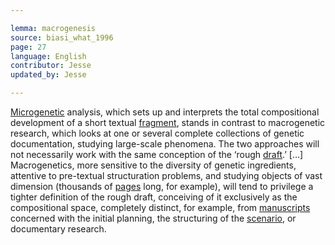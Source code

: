 ```yaml
---

lemma: macrogenesis
source: biasi_what_1996
page: 27
language: English
contributor: Jesse
updated_by: Jesse

---
```

[Microgenetic](microgenesis.html) analysis, which sets up and interprets the total compositional development of a short textual [fragment](fragment.html), stands in contrast to macrogenetic research, which looks at one or several complete collections of genetic documentation, studying large-scale phenomena. The two approaches will not necessarily work with the same conception of the ‘rough [draft](draft.html).’ […] Macrogenetics, more sensitive to the diversity of genetic ingredients, attentive to pre-textual structuration problems, and studying objects of vast dimension (thousands of [pages](page.html) long, for example), will tend to privilege a tighter definition of the rough draft, conceiving of it exclusively as the compositional space, completely distinct, for example, from [manuscripts](manuscript.html) concerned with the initial planning, the structuring of the [scenario](scenario.html), or documentary research.
